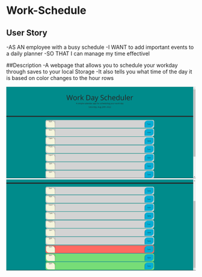 # Work-Schedule

## User Story
-AS AN employee with a busy schedule
-I WANT to add important events to a daily planner
-SO THAT I can manage my time effectivel

##Description
-A webpage that allows you to schedule your workday through saves to your local Storage
-It also tells you what time of the day it is based on color changes to the hour rows

![alt text](img/Work1.PNG)
![alt text](img/Work2.PNG)